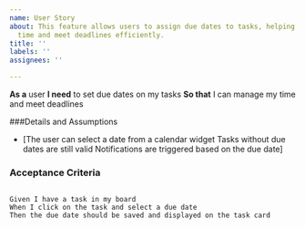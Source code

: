 ```yaml
---
name: User Story
about: This feature allows users to assign due dates to tasks, helping them manage
  time and meet deadlines efficiently.
title: ''
labels: ''
assignees: ''

---
```


**As a** user
**I need** to set due dates on my tasks
**So that** I can manage my time and meet deadlines

###Details and Assumptions
* [The user can select a date from a calendar widget
Tasks without due dates are still valid
Notifications are triggered based on the due date]


 ### Acceptance Criteria  

 ```gherkin

Given I have a task in my board
When I click on the task and select a due date
Then the due date should be saved and displayed on the task card

 ```
